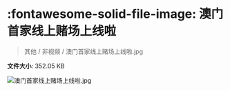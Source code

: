 # :fontawesome-solid-file-image: 澳门首家线上赌场上线啦

> 其他 / 非视频 / 澳门首家线上赌场上线啦.jpg

**文件大小**: 352.05 KB

<img src="https://file.hsyhx.top/archive/其他/非视频/澳门首家线上赌场上线啦.jpg"  alt="澳门首家线上赌场上线啦.jpg" />